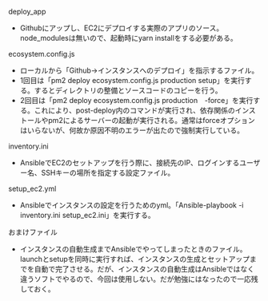 deploy_app
- Githubにアップし、EC2にデプロイする実際のアプリのソース。node_modulesは無いので、起動時にyarn installをする必要がある。

ecosystem.config.js
- ローカルから「Github→インスタンスへのデプロイ」を指示するファイル。
- 1回目は「pm2 deploy ecosystem.config.js production setup」を実行する。するとディレクトリの整備とソースコードのコピーを行う。
- 2回目は「pm2 deploy ecosystem.config.js production　-force」を実行する。これにより、post-deploy内のコマンドが実行され、依存関係のインストールやpm2によるサーバーの起動が実行される。通常はforceオプションはいらないが、何故か原因不明のエラーが出たので強制実行している。

inventory.ini
- AnsibleでEC2のセットアップを行う際に、接続先のIP、ログインするユーザー名、SSHキーの場所を指定する設定ファイル。

setup_ec2.yml
- Ansibleでインスタンスの設定を行うためのyml。「Ansible-playbook -i inventory.ini setup_ec2.ini」を実行する。

おまけファイル
- インスタンスの自動生成までAnsibleでやってしまったときのファイル。launchとsetupを同時に実行すれば、インスタンスの生成とセットアップまでを自動で完了させる。だが、インスタンスの自動生成はAnsibleではなく違うソフトでやるので、今回は使用しない。だが勉強にはなったので一応残しておく。
